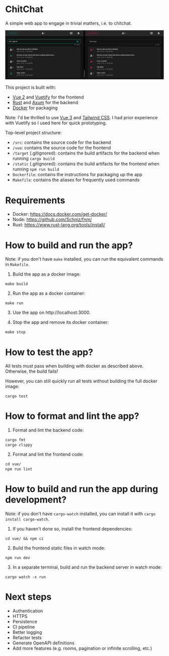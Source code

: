 # ChitChat

A simple web app to engage in trivial matters, i.e. to chitchat.

![screenshot](screenshot.png)

This project is built with:
- [Vue 2][1] and [Vuetify][2] for the frontend
- [Rust][3] and [Axum][4] for the backend
- [Docker][5] for packaging

Note: I'd be thrilled to use [Vue 3][6] and [Tailwind CSS][7].
I had prior experience with Vuetify so I used here for quick prototyping.

[1]: https://vuejs.org/
[2]: https://vuetifyjs.com/en/
[3]: https://www.rust-lang.org/
[4]: https://github.com/tokio-rs/axum/
[5]: https://www.docker.com/
[6]: https://v3.vuejs.org/
[7]: https://tailwindcss.com/
[8]: https://tailwindui.com/

Top-level project structure:
- `/src`: contains the source code for the backend
- `/vue`: contains the source code for the frontend
- `/target` (.gitignored): contains the build artifacts for the backend when running `cargo build`
- `/static` (.gitignored): contains the build artifacts for the frontend when running `npm run build`
- `Dockerfile`: contains the instructions for packaging up the app
- `Makefile`: contains the aliases for frequently used commands

# Requirements

- Docker: https://docs.docker.com/get-docker/
- Node: https://github.com/Schniz/fnm/
- Rust: https://www.rust-lang.org/tools/install/

# How to build and run the app?

Note: if you don't have `make` installed, you can run the equivalent commands in `Makefile`.

1. Build the app as a docker image:
```
make build
```

2. Run the app as a docker container:
```
make run
```

3. Use the app on http://localhost:3000.

4. Stop the app and remove its docker container:
```
make stop
```

# How to test the app?

All tests must pass when building with docker as described above.
Otherwise, the build fails!

However, you can still quickly run all tests without building the full docker image:
```
cargo test
```

# How to format and lint the app?

1. Format and lint the backend code:
```
cargo fmt
cargo clippy
```

2. Format and lint the frontend code:
```
cd vue/
npm run lint
```

# How to build and run the app during development?

Note: if you don't have `cargo-watch` installed, you can install it with `cargo install cargo-watch`.

1. If you haven't done so, install the frontend dependencies:
```
cd vue/ && npm ci
```

2. Build the frontend static files in watch mode:
```
npm run dev
```

3. In a separate terminal, build and run the backend server in watch mode:
```
cargo watch -x run
```

# Next steps

- Authentication
- HTTPS
- Persistence
- CI pipeline
- Better logging
- Refactor tests
- Generate OpenAPI definitions
- Add more features (e.g. rooms, pagination or infinite scrolling, etc.)
